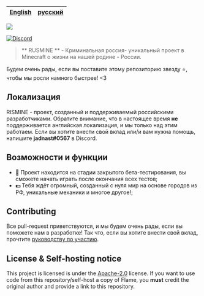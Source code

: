 |[English](../README.md)|[русский](../README_RU.md)|
|-----------------------|--------------------------|

![](https://media.discordapp.net/attachments/886685249340309579/917786677991333929/banner.png)

<p>
  <a href="https://discord.gg/2j76zDqybG">
    <img src="https://img.shields.io/discord/766974894772191263?color=%233366fe&label=%D0%BF%D0%BE%D0%B4%D0%B4%D0%B5%D1%80%D0%B6%D0%BA%D0%B0&style=flat-square" alt="Discord">
  </a>
</p>

> ** RUSMINE ** - Криминальная россия- уникальный проект в Minecraft о жизни на нашей родине - России.

Будем очень рады, если вы поставите этому репозиторию звезду ⭐, чтобы мы росли намного быстрее! <3

## Локализация 
RISMINE - проект, созданный и поддерживаемый российскими разработчиками. Обратите внимание, что в настоящее время **не** поддерживается английская локализация, и мы только над этим работаем. Если вы хотите внести свой вклад или/и вам нужна помощь, напишите **jadnast#0567** в Discord.

## Возможности и функции 
-  **🔧** Проект находится на стадии закрытого бета-тестирования, вы сможете начать играть после окончания всех тестов;
-  **💵** Тебя ждёт огромный, созданный с нуля мир на основе городов из РФ, уникальные механики и многое другое!;

## Contributing
Все pull-request приветствуются, и мы будем очень рады, если вы поможете нам в разработке! Так что, если вы хотите внести свой вклад, прочтите [руководству по участию](/CONTRIBUTING.md).

## License & Self-hosting notice
This project is licensed is under the [Apache-2.0](/LICENSE) license. If you want to use code from this repository/self-host a copy of Flame, you **must** credit the original author and provide a link to this repository. 

